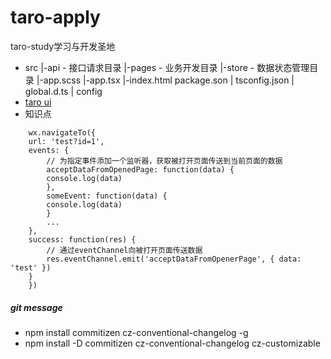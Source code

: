 # taro-apply
taro-study学习与开发圣地
- src
  |-api - 接口请求目录
  |-pages - 业务开发目录
  |-store - 数据状态管理目录
  |-app.scss
  |-app.tsx
  |-index.html
  package.son
  |
  tsconfig.json
  |
  global.d.ts
  |
  config
- [taro ui](https://taro-ui.jd.com/#/docs/quickstart)
- 知识点

```
    wx.navigateTo({
    url: 'test?id=1',
    events: {
        // 为指定事件添加一个监听器，获取被打开页面传送到当前页面的数据
        acceptDataFromOpenedPage: function(data) {
        console.log(data)
        },
        someEvent: function(data) {
        console.log(data)
        }
        ...
    },
    success: function(res) {
        // 通过eventChannel向被打开页面传送数据
        res.eventChannel.emit('acceptDataFromOpenerPage', { data: 'test' })
    }
    })
```

##### git message
- npm install commitizen cz-conventional-changelog -g
- npm install -D commitizen cz-conventional-changelog  cz-customizable